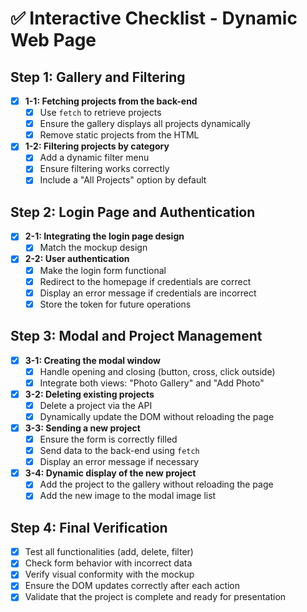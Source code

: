 # ✅ Interactive Checklist - Dynamic Web Page

## Step 1: Gallery and Filtering
- [X] **1-1: Fetching projects from the back-end**
  - [X] Use `fetch` to retrieve projects
  - [X] Ensure the gallery displays all projects dynamically
  - [X] Remove static projects from the HTML
- [X] **1-2: Filtering projects by category**
  - [X] Add a dynamic filter menu
  - [X] Ensure filtering works correctly
  - [X] Include a "All Projects" option by default

## Step 2: Login Page and Authentication
- [X] **2-1: Integrating the login page design**
  - [X] Match the mockup design
- [X] **2-2: User authentication**
  - [X] Make the login form functional
  - [X] Redirect to the homepage if credentials are correct
  - [X] Display an error message if credentials are incorrect
  - [X] Store the token for future operations

## Step 3: Modal and Project Management
- [X] **3-1: Creating the modal window**
  - [X] Handle opening and closing (button, cross, click outside)
  - [X] Integrate both views: "Photo Gallery" and "Add Photo"
- [X] **3-2: Deleting existing projects**
  - [X] Delete a project via the API
  - [X] Dynamically update the DOM without reloading the page
- [X] **3-3: Sending a new project**
  - [X] Ensure the form is correctly filled
  - [X] Send data to the back-end using `fetch`
  - [X] Display an error message if necessary
- [X] **3-4: Dynamic display of the new project**
  - [X] Add the project to the gallery without reloading the page
  - [X] Add the new image to the modal image list

## Step 4: Final Verification
- [X] Test all functionalities (add, delete, filter)
- [X] Check form behavior with incorrect data
- [X] Verify visual conformity with the mockup
- [X] Ensure the DOM updates correctly after each action
- [X] Validate that the project is complete and ready for presentation

